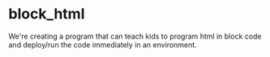 # block_html
We're creating a program that can teach kids to program html in block code and deploy/run the code immediately in an environment.
